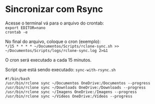 # Sincronizar com Rsync
Acesse o terminal vá para o arquivo do crontab:  
`export EDITOR=nano`  
`crontab -e`  

No final do arquivo, coloque o cron (exemplo):  
`*/15 * * * * ~/Documentos/Scripts/rclone-sync.sh >> ~/Documentos/Scripts/logs/rclone-sync.log 2>&1`

O cron será executado a cada 15 minutos.

Script que está sendo executado: `sync-with-rsync.sh`  
```
#!/bin/bash
/usr/bin/rclone sync ~/Documentos OneDrive:/Documentos --progress
/usr/bin/rclone sync ~/Downloads OneDrive:/Downloads --progress
/usr/bin/rclone sync ~/Imagens OneDrive:/Imagens --progress
/usr/bin/rclone sync ~/Vídeos OneDrive:/Vídeos --progress
```